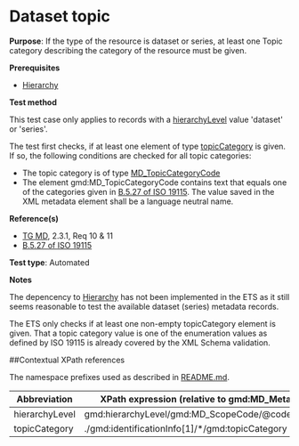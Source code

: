 # Dataset topic

**Purpose**: If the type of the resource is dataset or series, at least one Topic category describing the category of the resource must be given.

**Prerequisites**

* [Hierarchy](./hierarchy)

**Test method**

This test case only applies to records with a [hierarchyLevel](#hierarchyLevel) value 'dataset' or 'series'.

The test first checks, if at least one element of type [topicCategory](#topic) is given. If so, the following conditions are checked for all topic categories:

* The topic category is of type [MD_TopicCategoryCode](#topic)
* The element gmd:MD_TopicCategoryCode contains text that equals one of the categories given in [B.5.27 of ISO 19115](http://inspire.ec.europa.eu/metadata-codelist/TopicCategory).
The value saved in the XML metadata element shall be a language neutral name.

**Reference(s)**	 

* [TG MD](./README.md#ref_TG_MD), 2.3.1, Req 10 & 11
* [B.5.27 of ISO 19115](http://inspire.ec.europa.eu/metadata-codelist/TopicCategory)

**Test type**: Automated

**Notes**

The depencency to [Hierarchy](./hierarchy) has not been implemented in the ETS as it still seems reasonable to test the available dataset (series) metadata records.  

The ETS only checks if at least one non-empty topicCategory element is given. That a topic category value is one of the enumeration values as defined by ISO 19115 is already covered by the XML Schema validation.

##Contextual XPath references

The namespace prefixes used as described in [README.md](./README.md#namespaces).

Abbreviation                                   |  XPath expression (relative to gmd:MD_Metadata)
-----------------------------------------------| -------------------------------------------------------------------------
<a name="hierarchyLevel"></a> hierarchyLevel | gmd:hierarchyLevel/gmd:MD_ScopeCode/@codeListValue
<a name="topic"></a> topicCategory  | ./gmd:identificationInfo[1]/\*/gmd:topicCategory
